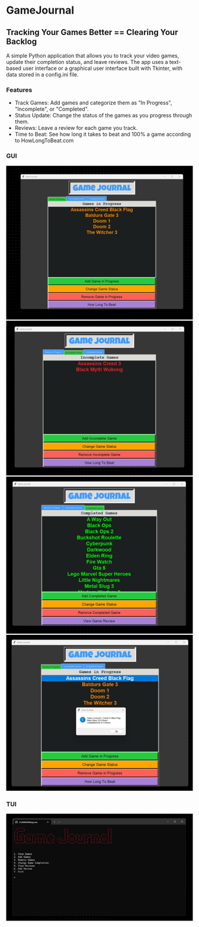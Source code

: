 # GameJournal
## Tracking Your Games Better == Clearing Your Backlog
A simple Python application that allows you to track your video games, update their completion status, and leave reviews. The app uses a text-based user interface or a graphical user interface built with Tkinter, with data stored in a config.ini file.

### Features
- Track Games: Add games and categorize them as "In Progress", "Incomplete", or "Completed".
- Status Update: Change the status of the games as you progress through them.
- Reviews: Leave a review for each game you track.
- Time to Beat: See how long it takes to beat and 100% a game according to HowLongToBeat.com

### GUI
![Games In Progress](README_imgs/inprogress.png)
![Games Incomplete](README_imgs/incomplete.png)
![Games Completed](README_imgs/completed.png)
![Time To Beat](README_imgs/TimeToBeat.png)

### TUI
![Text Interface](README_imgs/TUI.png)

